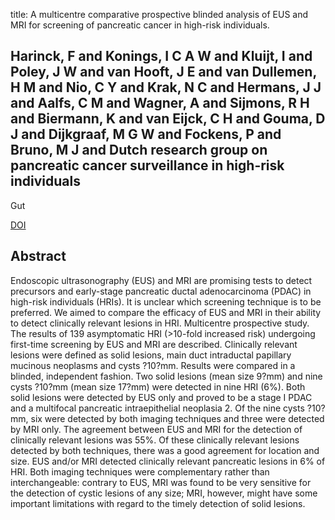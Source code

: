 title: A multicentre comparative prospective blinded analysis of EUS and MRI for screening of pancreatic cancer in high-risk individuals.

## Harinck, F and Konings, I C A W and Kluijt, I and Poley, J W and van Hooft, J E and van Dullemen, H M and Nio, C Y and Krak, N C and Hermans, J J and Aalfs, C M and Wagner, A and Sijmons, R H and Biermann, K and van Eijck, C H and Gouma, D J and Dijkgraaf, M G W and Fockens, P and Bruno, M J and Dutch research group on pancreatic cancer surveillance in high-risk individuals
Gut

<a href="https://doi.org/10.1136/gutjnl-2014-308008">DOI</a>

## Abstract
Endoscopic ultrasonography (EUS) and MRI are promising tests to detect precursors and early-stage pancreatic ductal adenocarcinoma (PDAC) in high-risk individuals (HRIs). It is unclear which screening technique is to be preferred. We aimed to compare the efficacy of EUS and MRI in their ability to detect clinically relevant lesions in HRI. Multicentre prospective study. The results of 139 asymptomatic HRI (>10-fold increased risk) undergoing first-time screening by EUS and MRI are described. Clinically relevant lesions were defined as solid lesions, main duct intraductal papillary mucinous neoplasms and cysts ?10?mm. Results were compared in a blinded, independent fashion. Two solid lesions (mean size 9?mm) and nine cysts ?10?mm (mean size 17?mm) were detected in nine HRI (6%). Both solid lesions were detected by EUS only and proved to be a stage I PDAC and a multifocal pancreatic intraepithelial neoplasia 2. Of the nine cysts ?10?mm, six were detected by both imaging techniques and three were detected by MRI only. The agreement between EUS and MRI for the detection of clinically relevant lesions was 55%. Of these clinically relevant lesions detected by both techniques, there was a good agreement for location and size. EUS and/or MRI detected clinically relevant pancreatic lesions in 6% of HRI. Both imaging techniques were complementary rather than interchangeable: contrary to EUS, MRI was found to be very sensitive for the detection of cystic lesions of any size; MRI, however, might have some important limitations with regard to the timely detection of solid lesions.

